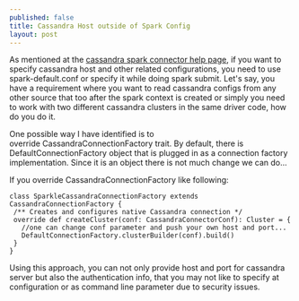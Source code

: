 ```yaml
---
published: false
title: Cassandra Host outside of Spark Config
layout: post
---
```

As mentioned at the <a href="https://github.com/datastax/spark-cassandra-connector/blob/master/doc/1_connecting.md">cassandra spark connector help page</a>, if you want to specify cassandra host and other related configurations, you need to use spark-default.conf or specify it while doing spark submit. Let's say, you have a requirement where you want to read cassandra configs from any other source that too after the spark context is created or simply you need to work with two different cassandra clusters in the same driver code, how do you do it.

One possible way I have identified is to override CassandraConnectionFactory trait. By default, there is DefaultConnectionFactory object that is plugged in as a connection factory implementation. Since it is an object there is not much change we can do...

If you override CassandraConnectionFactory like following:
<pre class="default prettyprint prettyprinted"><code>class SparkleCassandraConnectionFactory extends CassandraConnectionFactory {
 /** Creates and configures native Cassandra connection */
 override def createCluster(conf: CassandraConnectorConf): Cluster = {
   //one can change conf parameter and push your own host and port...
   DefaultConnectionFactory.clusterBuilder(conf).build()
 }
}
</code></pre>
Using this approach, you can not only provide host and port for cassandra server but also the authentication info, that you may not like to specify at configuration or as command line parameter due to security issues.
